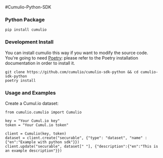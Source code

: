 #Cumulio-Python-SDK

### Python Package

```console
pip install cumulio
```

### Development Install

You can install cumulio this way if you want to modify the source code. You're going to need [Poetry](https://python-poetry.org/): please refer to the Poetry installation documentation in order to install it.

```console
git clone https://github.com/cumulio/cumulio-sdk-python && cd cumulio-sdk-python
poetry install
```

### Usage and Examples

Create a Cumul.io dataset:

```console
from cumulio.cumulio import Cumulio

key = "Your Cumul.io key"
token = "Your Cumul.io token"

client = Cumulio(key, token)
dataset = client.create("securable", {"type": "dataset", "name" : {"en":"Example with python sdk"}})
client.update("securable", dataset[" "], {"description":{"en":"This is an example description"}})
```
